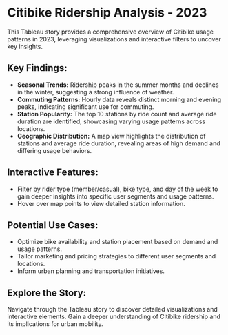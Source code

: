 # Citibike Ridership Analysis - 2023

This Tableau story provides a comprehensive overview of Citibike usage patterns in 2023, leveraging visualizations and interactive filters to uncover key insights.

## Key Findings:

- **Seasonal Trends:** Ridership peaks in the summer months and declines in the winter, suggesting a strong influence of weather.
- **Commuting Patterns:** Hourly data reveals distinct morning and evening peaks, indicating significant use for commuting.
- **Station Popularity:** The top 10 stations by ride count and average ride duration are identified, showcasing varying usage patterns across locations.
- **Geographic Distribution:** A map view highlights the distribution of stations and average ride duration, revealing areas of high demand and differing usage behaviors.

## Interactive Features:

- Filter by rider type (member/casual), bike type, and day of the week to gain deeper insights into specific user segments and usage patterns.
- Hover over map points to view detailed station information.

## Potential Use Cases:

- Optimize bike availability and station placement based on demand and usage patterns.
- Tailor marketing and pricing strategies to different user segments and locations.
- Inform urban planning and transportation initiatives.

## Explore the Story:

Navigate through the Tableau story to discover detailed visualizations and interactive elements. Gain a deeper understanding of Citibike ridership and its implications for urban mobility.
